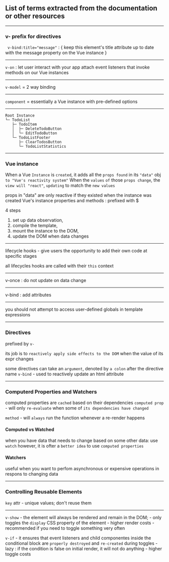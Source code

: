 
## List of terms extracted from the documentation or other resources

---

### v- prefix for directives

``` v-bind:title="message"``` : {
    keep this element's title attribute up to date with the message property on the Vue instance
}

---

```v-on``` : let user interact with your app
attach event listeners that invoke methods on our Vue instances


---

```v-model``` = 2 way binding

---

```component``` = essentially a Vue instance with pre-defined options

---
```
Root Instance
└─ TodoList
   ├─ TodoItem
   │  ├─ DeleteTodoButton
   │  └─ EditTodoButton
   └─ TodoListFooter
      ├─ ClearTodosButton
      └─ TodoListStatistics
```
---

### Vue instance

When a Vue ```Instance``` is ```created```, it adds all the ```props found``` in 
its ```"data"``` obj ```to "Vue's reactivity system"```
When the ```values``` ```of``` those ```props change```, the ```view will "react"```, ```updating``` to match 
the ```new values```

props in "data" are only reactive if they existed when the instance was created
Vue's instance properties and methods : prefixed with $

4 steps 
1. set up data observation,
2. compile the template,
3. mount the instance to the DOM,
4. update the DOM when data changes


---

lifecycle hooks - give users the opportunity to add their own code at specific stages

all lifecycles hooks are called with their ```this``` context

---

v-once :  do not update on data change

---

v-bind : add attributes

---

you should not attempt to access user-defined globals in template expressions

---

### Directives

prefixed by ```v-```

its job is to ```reactively apply side effects to the DOM``` when the value of its expr changes

some directives can take an ```argument```, denoted by ```a colon``` after the directive name
```v-bind``` - used to reactively update an html attribute

---

### Computerd Properties and Watchers

computed properties are ```cached``` based on their dependencies
```computed prop ```- will only ```re-evaluate``` when some of ```its dependencies have changed```

```method``` -  will ```always``` run the function whenever a re-render happens

#### Computed vs Watched

when you have data that needs to change based on some other data: use ```watch```
however, it is ofter a ```better idea``` to use ```computed properties```

#### Watchers

useful when you want to perfom asynchronous or expensive operations in respons to changing data

---

### Controlling Reusable Elements

```key``` attr - unique values; don't reuse them

----

```v-show``` -  the element will always be rendered and remain in the DOM;
             -  only toggles the ```display``` CSS property of the element
             - higher render costs
             - recommended if you need to toggle something very often

```v-if``` - it ensures that event listeners and child componentes inside the conditional block are ```properly destroyed``` and ```re-created``` during toggles
            - lazy : if the condition is false on initial render, it will not do anything
            - higher toggle costs